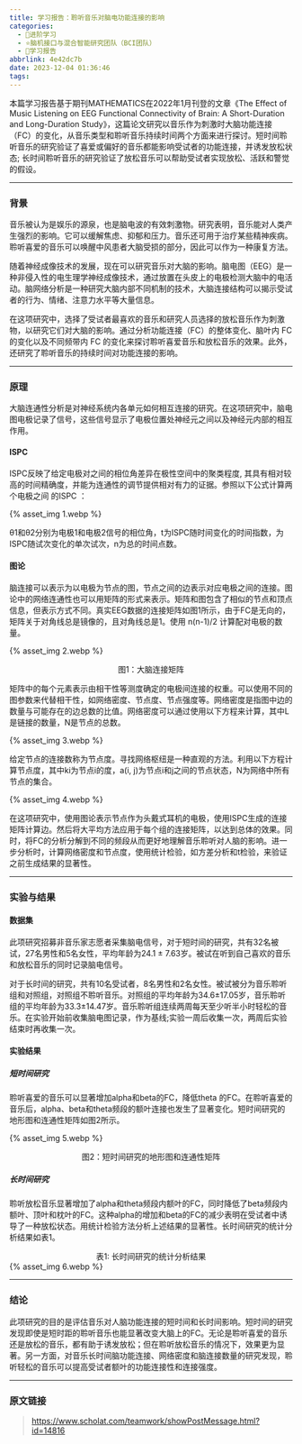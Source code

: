 ```yaml
---
title: 学习报告：聆听音乐对脑电功能连接的影响
categories:
  - 🌙进阶学习
  - ⭐脑机接口与混合智能研究团队（BCI团队）
  - 💫学习报告
abbrlink: 4e42dc7b
date: 2023-12-04 01:36:46
tags:
---
```


本篇学习报告基于期刊MATHEMATICS在2022年1月刊登的文章《The Effect of Music Listening on EEG Functional Connectivity of Brain: A Short-Duration and Long-Duration Study》，这篇论文研究以音乐作为刺激时大脑功能连接（FC）的变化，从音乐类型和聆听音乐持续时间两个方面来进行探讨。短时间聆听音乐的研究验证了喜爱或偏好的音乐都能影响受试者的功能连接，并诱发放松状态; 长时间聆听音乐的研究验证了放松音乐可以帮助受试者实现放松、活跃和警觉的假设。

<!--more-->

***

### 背景

音乐被认为是娱乐的源泉，也是脑电波的有效刺激物。研究表明，音乐能对人类产生强烈的影响。它可以缓解焦虑、抑郁和压力。音乐还可用于治疗某些精神疾病。聆听喜爱的音乐可以唤醒中风患者大脑受损的部分，因此可以作为一种康复方法。

随着神经成像技术的发展，现在可以研究音乐对大脑的影响。脑电图（EEG）是一种非侵入性的电生理学神经成像技术，通过放置在头皮上的电极检测大脑中的电活动。脑网络分析是一种研究大脑内部不同机制的技术，大脑连接结构可以揭示受试者的行为、情绪、注意力水平等大量信息。

在这项研究中，选择了受试者最喜欢的音乐和研究人员选择的放松音乐作为刺激物，以研究它们对大脑的影响。通过分析功能连接（FC）的整体变化、脑叶内 FC 的变化以及不同频带内 FC 的变化来探讨聆听喜爱音乐和放松音乐的效果。此外，还研究了聆听音乐的持续时间对功能连接的影响。

***

### 原理

大脑连通性分析是对神经系统内各单元如何相互连接的研究。在这项研究中，脑电图电极记录了信号，这些信号显示了电极位置处神经元之间以及神经元内部的相互作用。

#### ISPC

ISPC反映了给定电极对之间的相位角差异在极性空间中的聚类程度, 其具有相对较高的时间精确度，并能为连通性的调节提供相对有力的证据。参照以下公式计算两个电极之间 的ISPC ：

{% asset_img 1.webp %}

θ1和θ2分别为电极1和电极2信号的相位角，t为ISPC随时间变化的时间指数，为ISPC随试次变化的单次试次，n为总的时间点数。

#### 图论

脑连接可以表示为以电极为节点的图，节点之间的边表示对应电极之间的连接。图论中的网络连通性也可以用矩阵的形式来表示。矩阵和图包含了相似的节点和顶点信息，但表示方式不同。真实EEG数据的连接矩阵如图1所示，由于FC是无向的，矩阵关于对角线总是镜像的，且对角线总是1。使用 n(n-1)/2 计算配对电极的数量。

{% asset_img 2.webp %}
<div align='center'>图1：大脑连接矩阵</div>

矩阵中的每个元素表示由相干性等测度确定的电极间连接的权重。可以使用不同的图参数来代替相干性，如网络密度、节点度、节点强度等。网络密度是指图中边的数量与可能存在的边总数的比值。网络密度可以通过使用以下方程来计算，其中L是链接的数量，N是节点的总数。

{% asset_img 3.webp %}

给定节点的连接数称为节点度。寻找网络枢纽是一种直观的方法。利用以下方程计算节点度，其中ki为节点i的度，a(i, j)为节点i和j之间的节点状态，N为网络中所有节点的集合。

{% asset_img 4.webp %}

在这项研究中，使用图论表示节点作为头戴式耳机的电极，使用ISPC生成的连接矩阵计算边。然后将大平均方法应用于每个组的连接矩阵，以达到总体的效果。同时，将FC的分析分解到不同的频段从而更好地理解音乐聆听对人脑的影响。进一步分析时，计算网络密度和节点度，使用统计检验，如方差分析和t检验，来验证之前生成结果的显著性。

***

### 实验与结果

#### 数据集

此项研究招募非音乐家志愿者采集脑电信号，对于短时间的研究，共有32名被试，27名男性和5名女性，平均年龄为24.1 ± 7.63岁。被试在听到自己喜欢的音乐和放松音乐的同时记录脑电信号。

对于长时间的研究，共有10名受试者，8名男性和2名女性。被试被分为音乐聆听组和对照组，对照组不聆听音乐。对照组的平均年龄为34.6±17.05岁，音乐聆听组的平均年龄为33.3±14.47岁。音乐聆听组连续两周每天至少听半小时轻松的音乐。在实验开始前收集脑电图记录，作为基线;实验一周后收集一次，两周后实验结束时再收集一次。

#### 实验结果

##### 短时间研究

聆听喜爱的音乐可以显著增加alpha和beta的FC，降低theta 的FC。在聆听喜爱的音乐后，alpha、beta和theta频段的额叶连接也发生了显著变化。短时间研究的地形图和连通性矩阵如图2所示。

{% asset_img 5.webp %}
<div align='center'>图2：短时间研究的地形图和连通性矩阵</div>

##### 长时间研究

聆听放松音乐显著增加了alpha和theta频段内额叶的FC，同时降低了beta频段内额叶、顶叶和枕叶的FC。这种alpha的增加和beta的FC的减少表明在受试者中诱导了一种放松状态。用统计检验方法分析上述结果的显著性。长时间研究的统计分析结果如表1。

<div align='center'>表1: 长时间研究的统计分析结果</div>
{% asset_img 6.webp %}

***

### 结论

此项研究的目的是评估音乐对人脑功能连接的短时间和长时间影响。短时间的研究发现即使是短时距的聆听音乐也能显著改变大脑上的FC。无论是聆听喜爱的音乐还是放松的音乐，都有助于诱发放松；但在聆听放松音乐的情况下，效果更为显著。另一方面，对音乐长时间脑功能连接、网络密度和脑连接数量的研究发现，聆听轻松的音乐可以提高受试者额叶的功能连接性和连接强度。

***

### 原文链接

> <https://www.scholat.com/teamwork/showPostMessage.html?id=14816>
